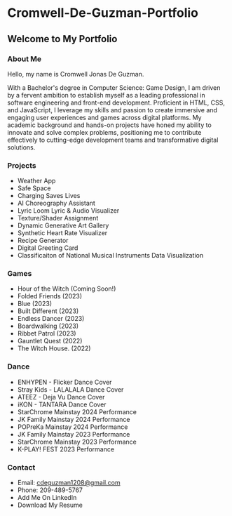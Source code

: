 # Cromwell-De-Guzman-Portfolio
## Welcome to My Portfolio
### About Me
Hello, my name is Cromwell Jonas De Guzman.

With a Bachelor's degree in Computer Science: Game Design, I am driven by a fervent ambition to establish myself as a leading professional in software engineering and front-end development. Proficient in HTML, CSS, and JavaScript, I leverage my skills and passion to create immersive and engaging user experiences and games across digital platforms. My academic background and hands-on projects have honed my ability to innovate and solve complex problems, positioning me to contribute effectively to cutting-edge development teams and transformative digital solutions.

### Projects
- Weather App
- Safe Space
- Charging Saves Lives
- AI Choreography Assistant
- Lyric Loom Lyric & Audio Visualizer
- Texture/Shader Assignment
- Dynamic Generative Art Gallery
- Synthetic Heart Rate Visualizer
- Recipe Generator
- Digital Greeting Card
- Classificaiton of National Musical Instruments Data Visualization

### Games
- Hour of the Witch (Coming Soon!)
- Folded Friends (2023)
- Blue (2023)
- Built Different (2023)
- Endless Dancer (2023)
- Boardwalking (2023)
- Ribbet Patrol (2023)
- Gauntlet Quest (2022)
- The Witch House. (2022)

### Dance
- ENHYPEN - Flicker Dance Cover
- Stray Kids - LALALALA Dance Cover
- ATEEZ - Deja Vu Dance Cover
- iKON - TANTARA Dance Cover
- StarChrome Mainstay 2024 Performance
- JK Family Mainstay 2024 Performance
- POPreKa Mainstay 2024 Performance
- JK Family Mainstay 2023 Performance
- StarChrome Mainstay 2023 Performance
- K-PLAY! FEST 2023 Performance

### Contact
- Email: cdeguzman1208@gmail.com
- Phone: 209-489-5767
- Add Me On LinkedIn
- Download My Resume

